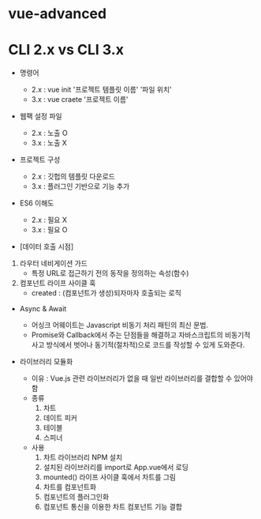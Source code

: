 # vue-advanced

# CLI 2.x vs CLI 3.x
* 명령어
  - 2.x : vue init '프로젝트 템플릿 이름' '파일 위치'
  - 3.x : vue craete '프로젝트 이름'

* 웹팩 설정 파일
   - 2.x : 노출 O
   - 3.x : 노출 X

* 프로젝트 구성
   - 2.x : 깃헙의 템플릿 다운로드
   - 3.x : 플러그인 기반으로 기능 추가

* ES6 이해도
   - 2.x : 필요 X
   - 3.x : 필요 O

* [데이터 호출 시점]
1. 라우터 네비게이션 가드
   - 특정 URL로 접근하기 전의 동작을 정의하는 속성(함수)
2. 컴포넌트 라이프 사이클 훅 <br>
   - created : (컴포넌트가 생성)되자마자 호출되는 로직

* Async & Await
   - 어싱크 어웨이트는 Javascript 비동기 처리 패틴의 최신 문법.
   - Promise와 Callback에서 주는 단점들을 해결하고 자바스크립트의 비동기적 사고 방식에서 벗어나 동기적(절차적)으로 코드를 작성할 수 있게 도와준다.

* 라이브러리 모듈화
   - 이유 : Vue.js 관련 라이브러리가 없을 때 일반 라이브러리를 결합할 수 있어야 함
   - 종류
      1. 차트
      2. 데이트 피커
      3. 테이블
      4. 스피너
   - 사용
      1. 차트 라이브러리 NPM 설치
      2. 설치된 라이브러리를 import로 App.vue에서 로딩
      3. mounted() 라이프 사이클 훅에서 차트를 그림
      4. 차트를 컴포넌트화
      5. 컴포넌트의 플러그인화
      6. 컴포넌트 통신을 이용한 차트 컴포넌트 기능 결합